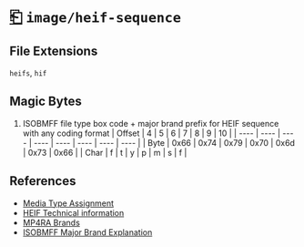 # [⎗](../README.md) `image/heif-sequence`

## File Extensions

`heifs`, `hif`

## Magic Bytes

1. ISOBMFF file type box code + major brand prefix for HEIF sequence with any coding format
   | Offset | 4 | 5 | 6 | 7 | 8 | 9 | 10 |
   | ---- | ---- | ---- | ---- | ---- | ---- | ---- | ---- |
   | Byte | 0x66 | 0x74 | 0x79 | 0x70 | 0x6d | 0x73 | 0x66 |
   | Char | f | t | y | p | m | s | f |

## References

- [Media Type Assignment](https://www.iana.org/assignments/media-types/image/heif-sequence)
- [HEIF Technical information](https://nokiatech.github.io/heif/technical.html)
- [MP4RA Brands](https://mp4ra.org/registered-types/brands)
- [ISOBMFF Major Brand Explanation](https://www.ftyps.com/what.html)
